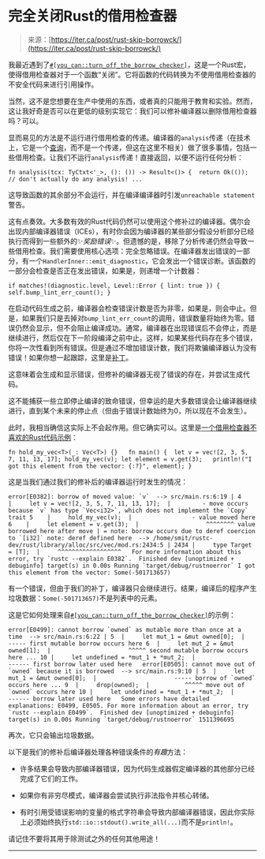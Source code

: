 <!--yml

category: 未分类

日期：2024年5月27日15:03:39

-->

# 完全关闭Rust的借用检查器

> 来源：[https://iter.ca/post/rust-skip-borrowck/](https://iter.ca/post/rust-skip-borrowck/)

我最近遇到了[`#[you_can::turn_off_the_borrow_checker]`](https://docs.rs/you-can/latest/you_can/attr.turn_off_the_borrow_checker.html)，这是一个Rust宏，使得借用检查器对于一个函数“关闭”。它将函数的代码转换为不使用借用检查器的不安全代码来进行引用操作。

当然，这不是您想要在生产中使用的东西，或者真的只能用于教育和实验。然而，这让我好奇是否可以在更低的级别实现它：我们可以修补编译器以删除借用检查器吗？可以。

显而易见的方法是不运行进行借用检查的传递。编译器的`analysis`传递（在技术上，它是一个[查询](https://rustc-dev-guide.rust-lang.org/query.html)，而不是一个传递，但这在这里不相关）做了很多事情，包括一些借用检查。让我们不运行`analysis`传递！直接返回，以便不运行任何分析：

```
fn analysis(tcx: TyCtxt<'_>, (): ()) -> Result<()> {  return Ok(()); // don't actually do any analysis! ... 
```

这导致函数的其余部分不会运行，并在编译编译器时引发`unreachable statement`警告。

这有点奏效。大多数有效的Rust代码仍然可以使用这个修补过的编译器。偶尔会出现内部编译器错误（ICEs），有时你会因为编译器的某些部分假设分析部分已经执行而得到一些额外的✨*奖励错误*✨。但遗憾的是，移除了分析传递仍然会导致一些借用检查。我们需要使用核心选项：完全忽略错误。在编译器发出错误的一部分，有一个`HandlerInner::emit_diagnostic`，它会发出一个错误诊断。该函数的一部分会检查是否正在发出错误，如果是，则递增一个计数器：

```
if matches!(diagnostic.level, Level::Error { lint: true }) {  self.bump_lint_err_count(); } 
```

在启动代码生成之前，编译器会检查错误计数是否为非零，如果是，则会中止。但是，如果我们只是去掉对`bump_lint_err_count`的调用，错误数量将始终为零。错误仍然会显示，但不会阻止编译成功。通常，编译器在出现错误后不会停止，而是继续进行，然后仅在下一阶段编译之前中止。这样，如果某些代码存在多个错误，你将一次性看到所有错误。但是通过不增加错误计数，我们将欺骗编译器认为没有错误！如果你想一起跟踪，这里是[补丁](https://github.com/rust-lang/rust/commit/709edf2581ad86d02897ba169eb6d92aeda5c11d)。

这意味着会生成和显示错误，但修补的编译器无视了错误的存在，并尝试生成代码。

这不能捕获一些立即停止编译的致命错误，但幸运的是大多数错误会让编译器继续进行，直到某个未来的停止点（但由于错误计数始终为0，所以现在不会发生）。

此时，我相当确信这实际上不会起作用。但它确实可以。这里是[一个借用检查器不喜欢的Rust代码示例](https://blog.logrocket.com/introducing-the-rust-borrow-checker/#inpractice)：

```
fn hold_my_vec<T>(_: Vec<T>) {}   fn main() {  let v = vec![2, 3, 5, 7, 11, 13, 17]; hold_my_vec(v); let element = v.get(3);   println!("I got this element from the vector: {:?}", element); } 
```

这是当我们通过我们的修补后的编译器运行时发生的情况：

```
error[E0382]: borrow of moved value: `v`  --> src/main.rs:6:19 | 4    |     let v = vec![2, 3, 5, 7, 11, 13, 17];  |         - move occurs because `v` has type `Vec<i32>`, which does not implement the `Copy` trait 5    |     hold_my_vec(v);  |                 - value moved here 6    |     let element = v.get(3);  |                   ^^^^^^^^ value borrowed here after move | = note: borrow occurs due to deref coercion to `[i32]` note: deref defined here  --> /home/smit/rustc-dev/rust/library/alloc/src/vec/mod.rs:2434:5 | 2434 |     type Target = [T];  |     ^^^^^^^^^^^^^^^^^^   For more information about this error, try `rustc --explain E0382`.  Finished dev [unoptimized + debuginfo] target(s) in 0.00s Running `target/debug/rustnoerror` I got this element from the vector: Some(-501713657) 
```

有一个错误，但由于我们的补丁，编译器只会继续进行。结果，编译后的程序产生垃圾数据：`Some(-501713657)`不是列表中的元素。

这是它如何处理来自[`#[you_can::turn_off_the_borrow_checker]`](https://docs.rs/you-can/latest/you_can/attr.turn_off_the_borrow_checker.html#expanded)的示例：

```
error[E0499]: cannot borrow `owned` as mutable more than once at a time  --> src/main.rs:6:22 | 5  |     let mut_1 = &mut owned[0];  |                      ----- first mutable borrow occurs here 6  |     let mut_2 = &mut owned[1];  |                      ^^^^^ second mutable borrow occurs here ... 10 |     let undefined = *mut_1 + *mut_2;  |                     ------ first borrow later used here   error[E0505]: cannot move out of `owned` because it is borrowed  --> src/main.rs:9:10 | 5  |     let mut_1 = &mut owned[0];  |                      ----- borrow of `owned` occurs here ... 9  |     drop(owned);  |          ^^^^^ move out of `owned` occurs here 10 |     let undefined = *mut_1 + *mut_2;  |                     ------ borrow later used here   Some errors have detailed explanations: E0499, E0505. For more information about an error, try `rustc --explain E0499`.  Finished dev [unoptimized + debuginfo] target(s) in 0.00s Running `target/debug/rustnoerror` 1511396695 
```

再次，它只会输出垃圾数据。

以下是我们的修补后编译器处理各种错误条件的*有趣*方法：

+   许多结果会导致内部编译器错误，因为代码生成器假定编译器的其他部分已经完成了它们的工作。

+   如果你有非穷尽模式，编译器会尝试执行非法指令并核心转储。

+   有时引用受错误影响的变量的格式字符串会导致内部编译器错误，因此你实际上必须始终执行`std::io::stdout().write_all(...)`而不是`println!`。

请记住不要将其用于除测试之外的任何其他用途！

* * *
